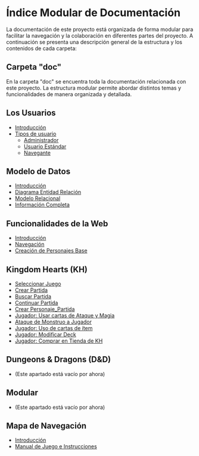 # Índice Modular de Documentación

La documentación de este proyecto está organizada de forma modular para facilitar la navegación y la colaboración en diferentes partes del proyecto. A continuación se presenta una descripción general de la estructura y los contenidos de cada carpeta:

## Carpeta "doc"

En la carpeta "doc" se encuentra toda la documentación relacionada con este proyecto. La estructura modular permite abordar distintos temas y funcionalidades de manera organizada y detallada.

## Los Usuarios
- [Introducción](./usuarios/introduccion.md)
- [Tipos de usuario](./usuarios/tipos_de_usuario.md)
    - [Administrador](./usuarios/administrador.md)
    - [Usuario Estándar](./usuarios/usuario_estandar.md)
    - [Navegante](./usuarios/navegante.md)

## Modelo de Datos
- [Introducción](./modelo_de_datos/introduccion.md)
- [Diagrama Entidad Relación](./modelo_de_datos/diagrama_entidad_relacion.md)
- [Modelo Relacional](./modelo_de_datos/modelo_relacional.md)
- [Información Completa](./modelo_de_datos/informacion_completa.md)

## Funcionalidades de la Web
- [Introducción](./funcionalidad_de_la_web/introduccion.md)
- [Navegación](./funcionalidad_de_la_web/navegacion.md)
- [Creación de Personajes Base](./funcionalidad_de_la_web/crear_personajes_base.md)

## Kingdom Hearts (KH)
- [Seleccionar Juego](./funcionalidad_de_la_web/kh/seleccionar_juego.md)
- [Crear Partida](./funcionalidad_de_la_web/kh/crear_partida.md)
- [Buscar Partida](./funcionalidad_de_la_web/kh/buscar_partida.md)
- [Continuar Partida](./funcionalidad_de_la_web/kh/continuar_partida.md)
- [Crear Personaje_Partida](./funcionalidad_de_la_web/kh/crear_personaje_partida.md)
- [Jugador: Usar cartas de Ataque y Magia](./funcionalidad_de_la_web/kh/usar_cartas_de_ataque_y_magia.md)
- [Ataque de Monstruo a Jugador](./funcionalidad_de_la_web/kh/ataque_de_monstruo_a_jugador.md)
- [Jugador: Uso de cartas de ítem](./funcionalidad_de_la_web/kh/uso_de_cartas_de_item.md)
- [Jugador: Modificar Deck](./funcionalidad_de_la_web/kh/modificar_deck.md)
- [Jugador: Comprar en Tienda de KH](./funcionalidad_de_la_web/kh/comprar_en_tienda.md)

## Dungeons & Dragons (D&D)
- (Este apartado está vacío por ahora)

## Modular
- (Este apartado está vacío por ahora)

## Mapa de Navegación
- [Introducción](./mapa_de_navegacion/introduccion.md)
- [Manual de Juego e Instrucciones](./mapa_de_navegacion/manual_de_juego_e_instrucciones.md)
